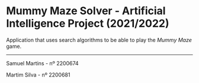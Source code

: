 # Mummy Maze Solver - Artificial Intelligence Project (2021/2022)

Application that uses search algorithms to be able to play the *Mummy Maze* game.

_______________________________
Samuel Martins - nº 2200674

Martim Silva - nº 2200681
